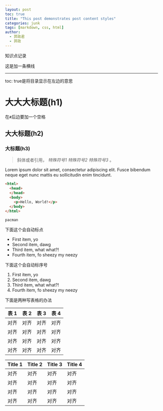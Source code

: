 ```yaml
---
layout: post
toc: true
title: "This post demonstrates post content styles"
categories: junk
tags: [markdown, css, html]
author:
  - 羿政君
  - 羿政
---
```






知识点记录

这是加一条横线

---

toc: true是将目录显示在左边的意思

# 大大大标题(h1)

在`#`后边要加一个空格

## 大大标题(h2)

### 大标题(h3)


> 斜体或者引用， *特殊符号1*  <i>特殊符号2</i>  <em>特殊符号3</em> 。

Lorem ipsum dolor sit amet, consectetur adipiscing elit. Fusce bibendum neque eget nunc mattis eu sollicitudin enim tincidunt.



```html
<html>
  <head>
  </head>
  <body>
    <p>Hello, World!</p>
  </body>
</html>
```


`pacman`


下面这个会自动标点
- First item, yo
- Second item, dawg
- Third item, what what?!
- Fourth item, fo sheezy my neezy

下面这个会自动标序号
1. First item, yo
2. Second item, dawg
3. Third item, what what?!
4. Fourth item, fo sheezy my neezy



下面是两种写表格的办法

表 1               | 表 2               | 表 3               | 表 4
--------------------- | --------------------- | --------------------- | ---------------------
对齐                 | 对齐           | 对齐     | 对齐
对齐 | 对齐 | 对齐 | 对齐
对齐 | 对齐 | 对齐 | 对齐
对齐 | 对齐 | 对齐 | 对齐


Title 1 | Title 2 | Title 3 | Title 4
--- | --- | --- | ---
对齐 | 对齐 | 对齐 | 对齐
对齐 | 对齐 | 对齐 | 对齐
对齐 | 对齐 | 对齐 | 对齐
对齐 | 对齐 | 对齐 | 对齐
